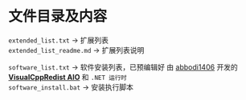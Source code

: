 # 文件目录及内容

`extended_list.txt` -> 扩展列表  
`extended_list_readme.md` -> 扩展列表说明

`software_list.txt` -> 软件安装列表，已预编辑好 由 [abbodi1406](https://github.com/abbodi1406/) 开发的 [**VisualCppRedist AIO**](https://github.com/abbodi1406/vcredist) 和 `.NET 运行时`  
`software_install.bat` -> 安装执行脚本
